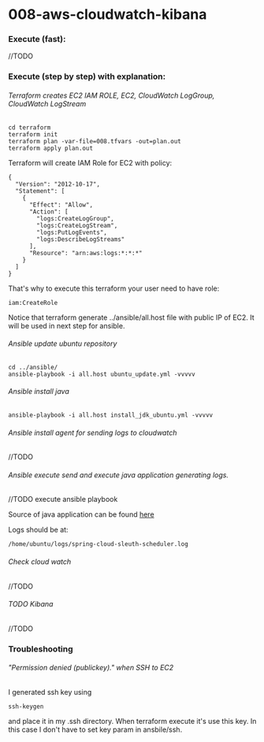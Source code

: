 # 008-aws-cloudwatch-kibana

### Execute (fast):
//TODO

### Execute (step by step) with explanation:

###### Terraform creates EC2 IAM ROLE, EC2, CloudWatch LogGroup, CloudWatch LogStream
```
cd terraform
terraform init
terraform plan -var-file=008.tfvars -out=plan.out
terraform apply plan.out
```

Terraform will create IAM Role for EC2 with policy:
```
{
  "Version": "2012-10-17",
  "Statement": [
    {
      "Effect": "Allow",
      "Action": [
        "logs:CreateLogGroup",
        "logs:CreateLogStream",
        "logs:PutLogEvents",
        "logs:DescribeLogStreams"
      ],
      "Resource": "arn:aws:logs:*:*:*"
    }
  ]
}
```

That's why to execute this terraform your user need to have role:
```
iam:CreateRole
```

Notice that terraform generate ../ansible/all.host file with public IP of EC2.
It will be used in next step for ansible.

###### Ansible update ubuntu repository
```
cd ../ansible/
ansible-playbook -i all.host ubuntu_update.yml -vvvvv
```

###### Ansible install java
```
ansible-playbook -i all.host install_jdk_ubuntu.yml -vvvvv
```

###### Ansible install agent for sending logs to cloudwatch
//TODO
###### Ansible execute send and execute java application generating logs.

//TODO execute ansible playbook

Source of java application can be found [here](https://github.com/pgrabarczyk/spring-cloud/tree/master/spring-cloud-sleuth-scheduler)

Logs should be at:
```
/home/ubuntu/logs/spring-cloud-sleuth-scheduler.log
```

###### Check cloud watch
//TODO
###### TODO Kibana
//TODO


### Troubleshooting

###### "Permission denied (publickey)." when SSH to EC2
I generated ssh key using
```
ssh-keygen
```
and place it in my .ssh directory.
When terraform execute it's use this key.
In this case I don't have to set key param in ansbile/ssh.
